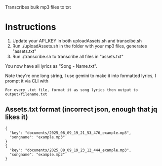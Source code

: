 Transcribes bulk mp3 files to txt

# Instructions
1. Update your API_KEY in both uploadAssets.sh and transcibe.sh
2. Run ./uploadAssets.sh in the folder with your mp3 files, generates "assets.txt"
3. Run ./transcribe.sh to transcribe all files in "assets.txt"

You now have all lyrics as "Song - Name.txt". 

Note they're one long string, I use gemini to make it into formatted lyrics, I prompt it via CLI with 
```
For every .txt file, format it as song lyrics then output to output/filename.txt
```


## Assets.txt format (incorrect json, enough that jq likes it)
```
{
  "key": "documents/2025_08_09_19_21_53_476_example.mp3",
  "songname": "example.mp3"
}
{
  "key": "documents/2025_08_09_19_23_12_444_example.mp3",
  "songname": "example.mp3"
}
```

